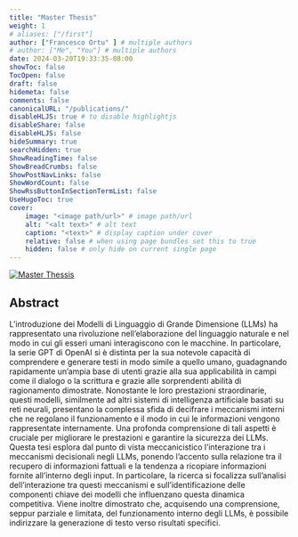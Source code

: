 ```yaml
---
title: "Master Thesis"
weight: 1
# aliases: ["/first"]
author: ["Francesco Ortu" ] # multiple authors
# author: ["Me", "You"] # multiple authors
date: 2024-03-20T19:33:35-08:00
showToc: false
TocOpen: false
draft: false
hidemeta: false
comments: false
canonicalURL: "/publications/"
disableHLJS: true # to disable highlightjs
disableShare: false
disableHLJS: false
hideSummary: true
searchHidden: true
ShowReadingTime: false
ShowBreadCrumbs: false
ShowPostNavLinks: false
ShowWordCount: false
ShowRssButtonInSectionTermList: false
UseHugoToc: true
cover:
    image: "<image path/url>" # image path/url
    alt: "<alt text>" # alt text
    caption: "<text>" # display caption under cover
    relative: false # when using page bundles set this to true
    hidden: false # only hide on current single page
---
```


[![Master Thessis](https://img.shields.io/badge/Download%20Here-8A2BE2)](https://drive.google.com/file/d/1bWY1Tl5pvMpzm2TDEQ453HJCI5C9fH0U/view?usp=sharing)
## Abstract
L’introduzione dei Modelli di Linguaggio di Grande Dimensione (LLMs) ha rappresentato una rivoluzione nell’elaborazione del linguaggio naturale e nel modo in cui gli esseri umani interagiscono con le macchine. In particolare, la serie GPT di OpenAI si è distinta per la sua notevole capacità di comprendere e generare testi in modo simile a quello umano, guadagnando rapidamente un’ampia base di utenti grazie alla sua applicabilità in campi come il dialogo o la scrittura e grazie alle sorprendenti abilità di ragionamento dimostrate. Nonostante le loro prestazioni straordinarie, questi modelli, similmente ad altri sistemi di intelligenza artificiale basati su reti neurali, presentano la complessa sfida di decifrare i meccanismi interni che ne regolano il funzionamento e il modo in cui le informazioni vengono rappresentate internamente. Una profonda comprensione di tali aspetti è cruciale per migliorare le prestazioni e garantire la sicurezza dei LLMs. Questa tesi esplora dal punto di vista meccanicistico l’interazione tra i meccanismi decisionali negli LLMs, ponendo l’accento sulla relazione tra
il recupero di informazioni fattuali e la tendenza a ricopiare informazioni fornite all’interno degli input. In particolare, la ricerca si focalizza sull’analisi dell’interazione tra questi meccanismi e sull’identificazione delle componenti chiave dei modelli che influenzano questa dinamica competitiva. Viene inoltre dimostrato che, acquisendo una comprensione, seppur parziale e limitata, del funzionamento interno degli LLMs, è possibile indirizzare la generazione di testo verso risultati specifici.


